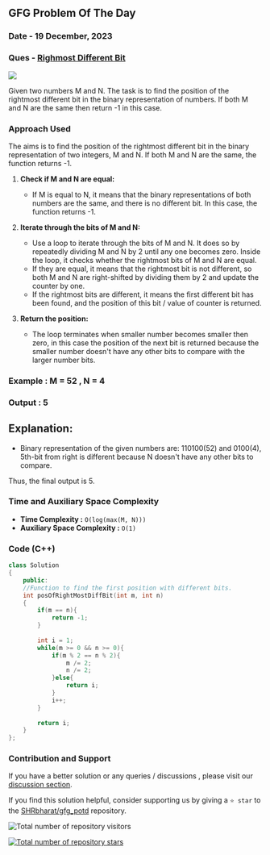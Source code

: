 ## GFG Problem Of The Day

### Date - 19 December, 2023
### Ques - [Righmost Different Bit](https://www.geeksforgeeks.org/problems/rightmost-different-bit-1587115621/1)
![](https://badgen.net/badge/Level/Medium/yellow)

Given two numbers M and N. The task is to find the position of the rightmost different bit in the binary representation of numbers. If both M and N are the same then return -1 in this case.

### Approach Used
The aims is to find the position of the rightmost different bit in the binary representation of two integers, M and N. If both M and N are the same, the function returns -1.

1. **Check if M and N are equal:**
    - If M is equal to N, it means that the binary representations of both numbers are the same, and there is no different bit. In this case, the function returns -1.
    
2. **Iterate through the bits of M and N:**
    - Use a loop to iterate through the bits of M and N. It does so by repeatedly dividing M and N by 2 until any one becomes zero. Inside the loop, it checks whether the rightmost bits of M and N are equal. 
    - If they are equal, it means that the rightmost bit is not different, so both M and N are right-shifted by dividing them by 2 and update the counter by one.
    - If the rightmost bits are different, it means the first different bit has been found, and the position of this bit / value of counter is returned.

3. **Return the position:**
    - The loop terminates when smaller number becomes smaller then zero, in this case the position of the next bit is returned because the smaller number doesn't have any other bits to compare with the larger number bits. 

### Example :  M = 52 , N = 4
### Output : 5

## Explanation:
- Binary representation of the given numbers are: 110100(52) and 0100(4), 5th-bit from right is different because N doesn't have any other bits to compare.

Thus, the final output is 5.

### Time and Auxiliary Space Complexity

- **Time Complexity            :**  `O(log(max(M, N)))`
- **Auxiliary Space Complexity :**  `O(1)` 

### Code (C++)
```cpp
class Solution
{
    public:
    //Function to find the first position with different bits.
    int posOfRightMostDiffBit(int m, int n)
    {
        if(m == n){
            return -1;
        }
        
        int i = 1;
        while(m >= 0 && n >= 0){
            if(m % 2 == n % 2){
                m /= 2;
                n /= 2;
            }else{
                return i;
            }
            i++;
        }
        
        return i;
    }
};
```
### Contribution and Support

If you have a better solution or any queries / discussions , please visit our [discussion section](https://github.com/SHRbharat/gfg_potd/discussions).

If you find this solution helpful, consider supporting us by giving a `⭐ star` to the [SHRbharat/gfg_potd](https://github.com/SHRbharat/gfg_potd) repository.

![Total number of repository visitors](https://komarev.com/ghpvc/?username=SHRbharat&color=blueviolet&&label=Visitors)

[![Total number of repository stars](https://img.shields.io/github/stars/SHRbharat/gfg_potd.svg)](https://github.com/SHRbharat/gfg_potd/stargazers)             